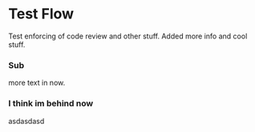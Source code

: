 # Test Flow

Test enforcing of code review and other stuff.
Added more info and cool stuff.

### Sub
more text in now.

### I think im behind now
asdasdasd